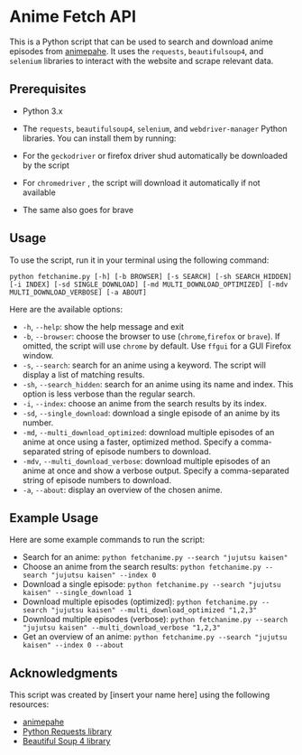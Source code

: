 
# Anime Fetch API

This is a Python script that can be used to search and download anime episodes from [animepahe](https://animepahe.com/). It uses the `requests`, `beautifulsoup4`, and `selenium` libraries to interact with the website and scrape relevant data.

## Prerequisites

- Python 3.x
- The `requests`, `beautifulsoup4`, `selenium`, and `webdriver-manager` Python libraries. You can install them by running:


- For the `geckodriver` or firefox driver shud automatically be downloaded by the script
- For `chromedriver` , the script will download it automatically if not available
- The same also goes for brave

## Usage

To use the script, run it in your terminal using the following command:

```shell
python fetchanime.py [-h] [-b BROWSER] [-s SEARCH] [-sh SEARCH_HIDDEN] [-i INDEX] [-sd SINGLE_DOWNLOAD] [-md MULTI_DOWNLOAD_OPTIMIZED] [-mdv MULTI_DOWNLOAD_VERBOSE] [-a ABOUT]
```

Here are the available options:

- `-h`, `--help`: show the help message and exit
- `-b`, `--browser`: choose the browser to use (`chrome`,`firefox` or `brave`). If omitted, the script will use `chrome` by default. Use `ffgui` for a GUI Firefox window.
- `-s`, `--search`: search for an anime using a keyword. The script will display a list of matching results.
- `-sh`, `--search_hidden`: search for an anime using its name and index. This option is less verbose than the regular search.
- `-i`, `--index`: choose an anime from the search results by its index.
- `-sd`, `--single_download`: download a single episode of an anime by its number.
- `-md`, `--multi_download_optimized`: download multiple episodes of an anime at once using a faster, optimized method. Specify a comma-separated string of episode numbers to download.
- `-mdv`, `--multi_download_verbose`: download multiple episodes of an anime at once and show a verbose output. Specify a comma-separated string of episode numbers to download.
- `-a`, `--about`: display an overview of the chosen anime.


## Example Usage

Here are some example commands to run the script:

- Search for an anime: `python fetchanime.py --search "jujutsu kaisen"`
- Choose an anime from the search results: `python fetchanime.py --search "jujutsu kaisen" --index 0`
- Download a single episode: `python fetchanime.py --search "jujutsu kaisen" --single_download 1`
- Download multiple episodes (optimized): `python fetchanime.py --search "jujutsu kaisen" --multi_download_optimized "1,2,3"`
- Download multiple episodes (verbose): `python fetchanime.py --search "jujutsu kaisen" --multi_download_verbose "1,2,3"`
- Get an overview of an anime: `python fetchanime.py --search "jujutsu kaisen" --index 0 --about`

## Acknowledgments

This script was created by [insert your name here] using the following resources:

- [animepahe](https://animepahe.com/)
- [Python Requests library](https://requests.readthedocs.io/)
- [Beautiful Soup 4 library](https://www.crummy.com/software/BeautifulSoup/bs4/doc/)
